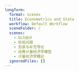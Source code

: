 ```yaml
---
longform:
  format: scenes
  title: Econometrics and Stata
  workflow: Default Workflow
  sceneFolder: /
  scenes:
    - GLS估计
    - 检验问题
    - 目录与补充导论
    - 经典计量经济学模型
    - 计量经济学概论
  ignoredFiles: []
---
```

